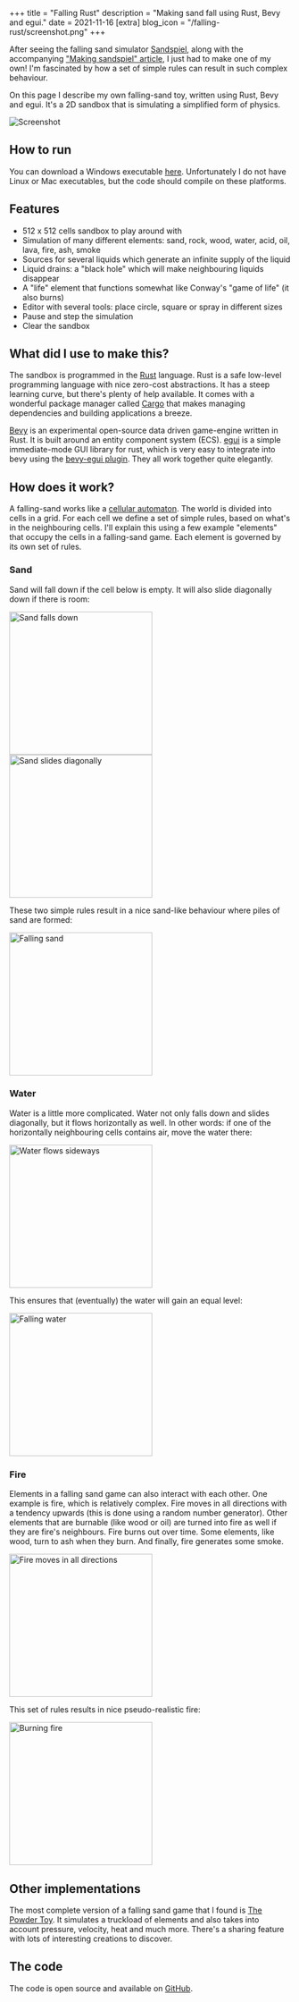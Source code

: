 +++
title = "Falling Rust"
description = "Making sand fall using Rust, Bevy and egui."
date = 2021-11-16
[extra]
blog_icon = "/falling-rust/screenshot.png"
+++

After seeing the falling sand simulator [Sandspiel](https://sandspiel.club), along with the accompanying ["Making sandspiel" article](https://maxbittker.com/making-sandspiel), I just had to make one of my own! I'm fascinated by how a set of simple rules can result in such complex behaviour.

On this page I describe my own falling-sand toy, written using Rust, Bevy and egui. It's a 2D sandbox that is simulating a simplified form of physics.

![Screenshot](/falling-rust/screenshot.png)

## How to run

You can download a Windows executable [here](https://github.com/grunnt/falling-rust/releases). Unfortunately I do not have Linux or Mac executables, but the code should compile on these platforms. 

## Features
- 512 x 512 cells sandbox to play around with
- Simulation of many different elements: sand, rock, wood, water, acid, oil, lava, fire, ash, smoke
- Sources for several liquids which generate an infinite supply of the liquid
- Liquid drains: a "black hole" which will make neighbouring liquids disappear
- A "life" element that functions somewhat like Conway's "game of life" (it also burns)
- Editor with several tools: place circle, square or spray in different sizes
- Pause and step the simulation
- Clear the sandbox

## What did I use to make this?
The sandbox is programmed in the [Rust](https://www.rust-lang.org/) language. Rust is a safe low-level programming language with nice zero-cost abstractions. It has a steep learning curve, but there's plenty of help available. It comes with a wonderful package manager called [Cargo](https://doc.rust-lang.org/cargo/) that makes managing dependencies and building applications a breeze.

[Bevy](https://bevyengine.org/) is an experimental open-source data driven game-engine written in Rust. It is built around an entity component system (ECS). [egui](https://github.com/emilk/egui) is a simple immediate-mode GUI library for rust, which is very easy to integrate into bevy using the [bevy-egui plugin](https://github.com/mvlabat/bevy_egui). They all work together quite elegantly.

## How does it work?
A falling-sand works like a [cellular automaton](https://en.wikipedia.org/wiki/Cellular_automaton). The world is divided into cells in a grid. For each cell we define a set of simple rules, based on what's in the neighbouring cells. I'll explain this using a few example "elements" that occupy the cells in a falling-sand game. Each element is governed by its own set of rules.

### Sand

Sand will fall down if the cell below is empty. It will also slide diagonally down if there is room:

<img src="/falling-rust/falling-sand-grid.svg" alt="Sand falls down" width="256"/>

<img src="/falling-rust/falling-sand-diagonal.svg" alt="Sand slides diagonally" width="256"/>

These two simple rules result in a nice sand-like behaviour where piles of sand are formed:

<img src="/falling-rust/falling-sand.gif" alt="Falling sand" width="256"/>

### Water

Water is a little more complicated. Water not only falls down and slides diagonally, but it flows horizontally as well. In other words: if one of the horizontally neighbouring cells contains air, move the water there:

<img src="/falling-rust/water-sideways.svg" alt="Water flows sideways" width="256"/>

This ensures that (eventually) the water will gain an equal level:

<img src="/falling-rust/falling-water.gif" alt="Falling water" width="256"/>

### Fire

Elements in a falling sand game can also interact with each other. One example is fire, which is relatively complex. Fire moves in all directions with a tendency upwards (this is done using a random number generator). Other elements that are burnable (like wood or oil) are turned into fire as well if they are fire's neighbours. Fire burns out over time. Some elements, like wood, turn to ash when they burn. And finally, fire generates some smoke.

<img src="/falling-rust/fire-everywhere.svg" alt="Fire moves in all directions" width="256"/>

This set of rules results in nice pseudo-realistic fire:

<img src="/falling-rust/burning-fire.gif" alt="Burning fire" width="256"/>

## Other implementations

The most complete version of a falling sand game that I found is [The Powder Toy](https://powdertoy.co.uk). It simulates a truckload of elements and also takes into account pressure, velocity, heat and much more. There's a sharing feature with lots of interesting creations to discover.

## The code

The code is open source and available on [GitHub](https://github.com/grunnt/falling-rust).